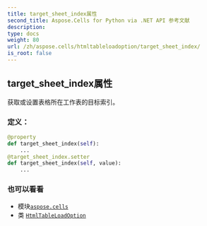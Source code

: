 ```yaml
---
title: target_sheet_index属性
second_title: Aspose.Cells for Python via .NET API 参考文献
description:
type: docs
weight: 80
url: /zh/aspose.cells/htmltableloadoption/target_sheet_index/
is_root: false
---
```

## target_sheet_index属性

获取或设置表格所在工作表的目标索引。
### 定义：
```python
@property
def target_sheet_index(self):
    ...
@target_sheet_index.setter
def target_sheet_index(self, value):
    ...
```

### 也可以看看
* 模块[`aspose.cells`](../../)
* 类 [`HtmlTableLoadOption`](/cells/python-net/zh/aspose.cells/htmltableloadoption)
